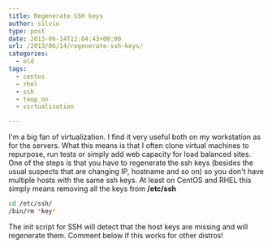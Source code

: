 ```yaml
---
title: Regenerate SSH keys
author: silviu
type: post
date: 2013-06-14T12:04:43+00:00
url: /2013/06/14/regenerate-ssh-keys/
categories:
  - old
tags:
  - centos
  - rhel
  - ssh
  - temp_on
  - virtualisation

---
```

I'm a big fan of virtualization. I find it very useful both on my workstation as for the servers. What this means is that I often clone virtual machines to repurpose, run tests or simply add web capacity for load balanced sites. One of the steps is that you have to regenerate the ssh keys (besides the usual suspects that are changing IP, hostname and so on) so you don't have multiple hosts with the same ssh keys. At least on CentOS and RHEL this simply means removing all the keys from **/etc/ssh**

```bash
cd /etc/ssh/
/bin/rm *key*
```

The init script for SSH will detect that the host keys are missing and will regenerate them. Comment below if this works for other distros!